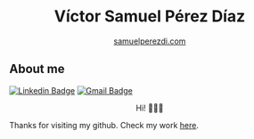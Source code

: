 <h1 align="center"><a>
Víctor Samuel Pérez Díaz</a></h1>
<p align="center"><a href="https://www.samuelperezdi.com/">samuelperezdi.com</a></p>

## About me

[![Linkedin Badge](https://img.shields.io/badge/-samuelperezdiaz-blue?style=flat-square&logo=Linkedin&logoColor=white&link=https://www.linkedin.com/in/samuelperezdiaz/)](https://www.linkedin.com/in/samuelperezdiaz/)
[![Gmail Badge](https://img.shields.io/badge/-vperezdiaz@cfa.harvard.edu-c14438?style=flat-square&logo=Gmail&logoColor=white&link=mailto:vperezdiaz@cfa.harvard.edu)](mailto:vperezdiaz@cfa.harvard.edu)
<a target="_blank" align="center">
 
Hi! 👋🇨🇴 

Thanks for visiting my github. Check my work [here](https://www.samuelperezdi.com).

